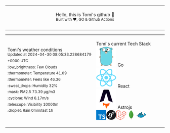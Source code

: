 
<div align="center">
<table>
<tbody>
<td align="center">
<img width="2000" height="0"><br>
Hello, this is Tomi's github 👋<br>
<sup>Built with ❤️, GO & Github Actions</sup><br>
<img width="2000" height="0">
</td>
</tbody>
</table>
</div>
<table>
<tbody>
<td align="left">
<img width="2000" height="0"><br>
Tomi's weather conditions<br>
<sup>Updated at 2024-04-30 08:05:33.228684179 +0000 UTC</sup><br>
<sup>:low_brightness: Few Clouds</sup><br>
<sup>:thermometer: Temperature 41.09 </sup><br>
<sup>:thermometer: Feels like 46.36</sup><br>
<sup>:sweat_drops: Humidity 32%</sup><br>
<sup>:mask: PM2.5 73.39 μg/m3</sup><br>
<sup>:cyclone: Wind 6.17m/s </sup><br>
<sup>:telescope: Visibility 10000m </sup><br>
<sup>:droplet: Rain 0mm/last 1h </sup><br>
<img width="2000" height="0">
</td>
<td align="left">
<img width="2000" height="0"><br>
Tomi's current Tech Stack<br>
<img src="icons/go.svg" height="64"> Go<br>
<img src="icons/react.svg" height="64"> React<br>
<img src="icons/astrojs.svg" height="64"> Astrojs <br>
<img src="icons/typescript.svg" height="32"><img src="icons/symfony.svg" height="32"><img src="icons/laravel.svg" height="32"><img src="icons/mongo.svg" height="32"><img src="icons/docker.svg" height="32">
<img width="2000" height="0">
</td>
</tbody>
</table>
</div>
    